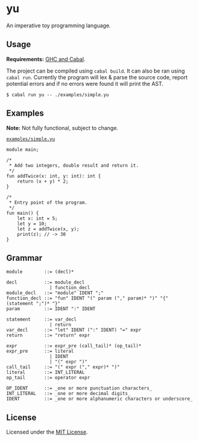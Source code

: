 # yu

An imperative toy programming language.

## Usage

**Requirements:** [GHC and Cabal](https://www.haskell.org/ghcup/#).

The project can be compiled using `cabal build`. It can also be ran using `cabal run`.
Currently the program will lex & parse the source code, report potential errors and if no errors
were found it will print the AST.
```
$ cabal run yu -- ./examples/simple.yu
```

## Examples

**Note:** Not fully functional, subject to change.

[`examples/simple.yu`](./examples/simple.yu)
```
module main;

/*
 * Add two integers, double result and return it.
 */
fun addTwice(x: int, y: int): int {
    return (x + y) * 2;
}

/*
 * Entry point of the program.
 */
fun main() {
    let x: int = 5;
    let y = 10;
    let z = addTwice(x, y);
    print(z); // -> 30
}

```

## Grammar

```
module        ::= (decl)* 

decl          ::= module_decl
                | function_decl
module_decl   ::= "module" IDENT ";"
function_decl ::= "fun" IDENT "(" param ("," param)* ")" "{" (statement ";")* "}"
param         ::= IDENT ":" IDENT

statement     ::= var_decl
                | return
var_decl      ::= "let" IDENT (":" IDENT) "=" expr
return        ::= "return" expr

expr          ::= expr_pre (call_tail)* (op_tail)*
expr_pre      ::= literal
                | IDENT
                | "(" expr ")"
call_tail     ::= "(" expr ("," expr)* ")"
literal       ::= INT_LITERAL
op_tail       ::= operator expr

OP_IDENT      ::= _one or more punctuation characters_
INT_LITERAL   ::= _one or more decimal digits_
IDENT         ::= _one or more alphanumeric characters or underscore_
```

## License

Licensed under the [MIT License](./LICENSE).
